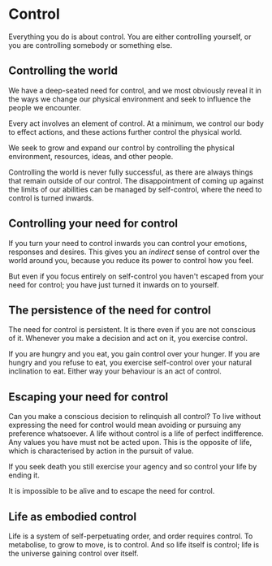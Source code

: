 # Control
Everything you do is about control. You are either controlling yourself, or you are controlling somebody or something else. 

## Controlling the world
We have a deep-seated need for control, and we most obviously reveal it in the ways we change our physical environment and seek to influence the people we encounter.

Every act involves an element of control. At a minimum, we control our body to effect actions, and these actions further control the physical world.

We seek to grow and expand our control by controlling the physical environment, resources, ideas, and other people. 

Controlling the world is never fully successful, as there are always things that remain outside of our control. The disappointment of coming up against the limits of our abilities can be managed by self-control, where the need to control is turned inwards.

## Controlling your need for control
If you turn your need to control inwards you can control your emotions, responses and desires. This gives you an _indirect_ sense of control over the world around you, because you reduce its power to control how you feel. 

But even if you focus entirely on self-control you haven't escaped from your need for control; you have just turned it inwards on to yourself.

## The persistence of the need for control
The need for control is persistent. It is there even if you are not conscious of it. Whenever you make a decision and act on it, you exercise control.

If you are hungry and you eat, you gain control over your hunger. If you are hungry and you refuse to eat, you exercise self-control over your natural inclination to eat. Either way your behaviour is an act of control.

## Escaping your need for control
Can you make a conscious decision to relinquish all control? To live without expressing the need for control would mean avoiding or pursuing any preference whatsoever. A life without control is a life of perfect indifference. Any values you have must not be acted upon. This is the opposite of life, which is characterised by action in the pursuit of value. 

If you seek death you still exercise your agency and so control your life by ending it.

It is impossible to be alive and to escape the need for control.

## Life as embodied control
Life is a system of self-perpetuating order, and order requires control. To metabolise, to grow to move, is to control. And so life itself is control; life is the universe gaining control over itself.
